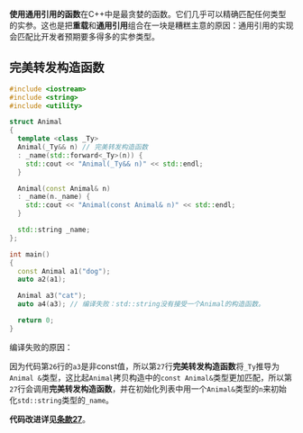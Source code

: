 **使用通用引用的函数**在C++中是最贪婪的函数。它们几乎可以精确匹配任何类型的实参。这也是把**重载**和**通用引用**组合在一块是糟糕主意的原因：通用引用的实现会匹配比开发者预期要多得多的实参类型。

## 完美转发构造函数
```C++ {.line-numbers}
#include <iostream>
#include <string>
#include <utility>

struct Animal
{
  template <class _Ty>
  Animal(_Ty&& n) // 完美转发构造函数
  : _name(std::forward<_Ty>(n)) {
    std::cout << "Animal(_Ty&& n)" << std::endl;
  }

  Animal(const Animal& n) 
  : _name(n._name) {
    std::cout << "Animal(const Animal& n)" << std::endl;
  }

  std::string _name;
};

int main()
{
  const Animal a1("dog"); 
  auto a2(a1);

  Animal a3("cat"); 
  auto a4(a3); // 编译失败：std::string没有接受一个Animal的构造函数。

  return 0;
}
```
编译失败的原因：

因为代码第`26`行的`a3`是非const值，所以第`27`行**完美转发构造函数**将`_Ty`推导为`Animal &`类型，这比起`Animal`拷贝构造中的`const Animal&`类型更加匹配，所以第`27`行会调用**完美转发构造函数**，并在初始化列表中用一个`Animal&`类型的`n`来初始化`std::string`类型的`_name`。

**代码改进详见[条款27](./条款27_通用引用重载的替代方法.md)**。